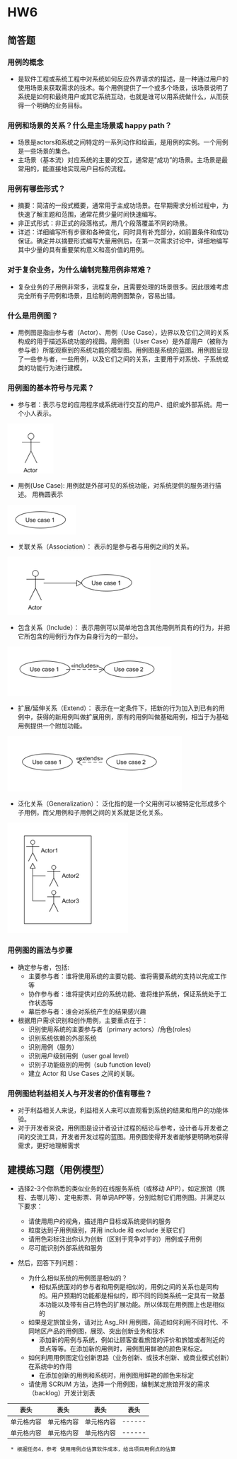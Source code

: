 # HW6

## 简答题
### 用例的概念
  * 是软件工程或系统工程中对系统如何反应外界请求的描述，是一种通过用户的使用场景来获取需求的技术。每个用例提供了一个或多个场景，该场景说明了系统是如何和最终用户或其它系统互动，也就是谁可以用系统做什么，从而获得一个明确的业务目标。
   
### 用例和场景的关系？什么是主场景或 happy path？
  * 场景是actors和系统之间特定的一系列动作和绘画，是用例的实例。一个用例是一些场景的集合。
  * 主场景（基本流）对应系统的主要的交互，通常是“成功”的场景。主场景是最常用的，能直接地实现用户目标的流程。
  
### 用例有哪些形式？
  * 摘要：简洁的一段式概要，通常用于主成功场景。在早期需求分析过程中，为快速了解主题和范围，通常花费少量时间快速编写。
  * 非正式形式：非正式的段落格式，用几个段落覆盖不同的场景。
  * 详述：详细编写所有步骤和各种变化，同时具有补充部分，如前置条件和成功保证。确定并以摘要形式编写大量用例后，在第一次需求讨论中，详细地编写其中少量的具有重要架构意义和高价值的用例。
  
### 对于复杂业务，为什么编制完整用例非常难？
  * 复杂业务的子用例非常多，流程复杂，且需要处理的场景很多。因此很难考虑完全所有子用例和场景，且绘制的用例图繁杂，容易出错。
  
### 什么是用例图？
  * 用例图是指由参与者（Actor）、用例（Use Case），边界以及它们之间的关系构成的用于描述系统功能的视图。用例图（User Case）是外部用户（被称为参与者）所能观察到的系统功能的模型图。用例图是系统的蓝图。用例图呈现了一些参与者，一些用例，以及它们之间的关系，主要用于对系统、子系统或类的功能行为进行建模。
  
### 用例图的基本符号与元素？
  * 参与者：表示与您的应用程序或系统进行交互的用户、组织或外部系统。用一个小人表示。
  
  ![参与者](https://raw.githubusercontent.com/Zhang-JiaBin/System-Analysis-and-Design/master/image/%E7%94%A8%E6%88%B7.png)
  
  * 用例(Use Case): 用例就是外部可见的系统功能，对系统提供的服务进行描述。 用椭圆表示
  
  ![用例](https://raw.githubusercontent.com/Zhang-JiaBin/System-Analysis-and-Design/master/image/%E7%94%A8%E4%BE%8B.png)
  
  * 关联关系（Association）： 表示的是参与者与用例之间的关系。
  
  ![](https://raw.githubusercontent.com/Zhang-JiaBin/System-Analysis-and-Design/master/image/%E5%85%B3%E8%81%94.png)
  * 包含关系（Include）： 表示用例可以简单地包含其他用例所具有的行为，并把它所包含的用例行为作为自身行为的一部分。
  
  ![](https://raw.githubusercontent.com/Zhang-JiaBin/System-Analysis-and-Design/master/image/%E5%8C%85%E5%90%AB.png)
  * 扩展/延伸关系（Extend）： 表示在一定条件下，把新的行为加入到已有的用例中，获得的新用例叫做扩展用例，原有的用例叫做基础用例，相当于为基础用例提供一个附加功能。
  
  ![](https://raw.githubusercontent.com/Zhang-JiaBin/System-Analysis-and-Design/master/image/%E6%89%A9%E5%B1%95.png)
  * 泛化关系（Generalization）： 泛化指的是一个父用例可以被特定化形成多个子用例，而父用例和子用例之间的关系就是泛化关系。
  
  ![](https://raw.githubusercontent.com/Zhang-JiaBin/System-Analysis-and-Design/master/image/%E6%B3%9B%E5%8C%96.png)
  
### 用例图的画法与步骤
 * 确定参与者，包括:
    * 主要参与者：谁将使用系统的主要功能、谁将需要系统的支持以完成工作等
    * 协作参与者：谁将提供对应的系统功能、谁将维护系统，保证系统处于工作状态等
    * 幕后参与者：谁会对系统产生的结果感兴趣
 * 根据用户需求识别和创作用例，主要重点在于：
    * 识别使用系统的主要参与者（primary actors）/角色(roles)
    * 识别系统依赖的外部系统
    * 识别用例（服务）
    * 识别用户级别用例（user goal level）
    * 识别子功能级别的用例（sub function level）
    * 建立 Actor 和 Use Cases 之间的关联。
    
### 用例图给利益相关人与开发者的价值有哪些？
  * 对于利益相关人来说，利益相关人来可以直观看到系统的结果和用户的功能体验。
  * 对于开发者来说，用例图是设计者设计过程的结论与参考，设计者与开发者之间的交流工具，开发者开发过程的蓝图。用例图使得开发者能够更明确地获得需求，更好地理解需求

## 建模练习题（用例模型）

 * 选择2-3个你熟悉的类似业务的在线服务系统（或移动 APP），如定旅馆（携程、去哪儿等）、定电影票、背单词APP等，分别绘制它们用例图。并满足以下要求：
      * 请使用用户的视角，描述用户目标或系统提供的服务
      * 粒度达到子用例级别，并用 include 和 exclude 关联它们
      * 请用色彩标注出你认为创新（区别于竞争对手的）用例或子用例
      * 尽可能识别外部系统和服务
      
      
      
      
  * 然后，回答下列问题：      
     * 为什么相似系统的用例图是相似的？
       * 相似系统面对的参与者和用例是相似的，用例之间的关系也是同构的。用户预期的功能都是相似的，即不同的同类系统一定具有一致基本功能以及带有自己特色的扩展功能。所以体现在用例图上也是相似的
     * 如果是定旅馆业务，请对比 Asg_RH 用例图，简述如何利用不同时代、不同地区产品的用例图，展现、突出创新业务和技术
       * 添加新的用例与系统，例如让顾客查看旅馆的评价和旅馆或者附近的景点等等。在添加新的用例时，用例图用鲜艳的颜色来标定。
     * 如何利用用例图定位创新思路（业务创新、或技术创新、或商业模式创新）在系统中的作用
       * 在添加创新的用例和系统时，用例图用鲜艳的颜色来标定
     * 请使用 SCRUM 方法，选择一个用例图，编制某定旅馆开发的需求（backlog）开发计划表
     
表头  | 表头  | 表头  | 表头 
---- | ----- | ------  | ------ 
单元格内容  | 单元格内容 | 单元格内容 | ------ 
单元格内容  | 单元格内容 | 单元格内容 | ------ 

     * 根据任务4，参考 使用用例点估算软件成本，给出项目用例点的估算

